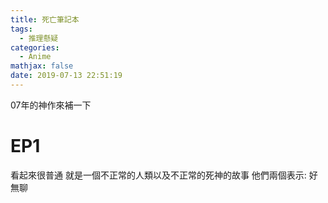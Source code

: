 ```yaml
---
title: 死亡筆記本
tags:
  - 推理懸疑
categories:
  - Anime
mathjax: false
date: 2019-07-13 22:51:19
---
```


07年的神作來補一下
<!--more-->

# EP1
看起來很普通 就是一個不正常的人類以及不正常的死神的故事 他們兩個表示: 好無聊
